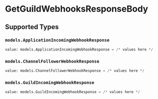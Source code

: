 # GetGuildWebhooksResponseBody


## Supported Types

### `models.ApplicationIncomingWebhookResponse`

```python
value: models.ApplicationIncomingWebhookResponse = /* values here */
```

### `models.ChannelFollowerWebhookResponse`

```python
value: models.ChannelFollowerWebhookResponse = /* values here */
```

### `models.GuildIncomingWebhookResponse`

```python
value: models.GuildIncomingWebhookResponse = /* values here */
```

